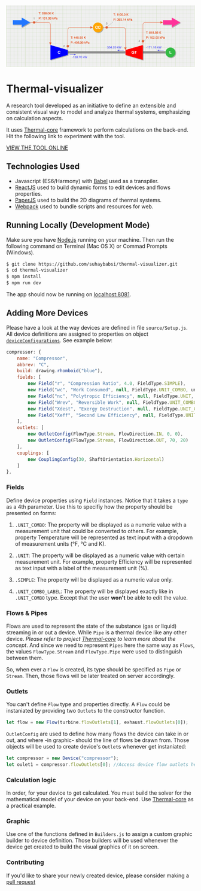 ![alt text](/visualizer/img/gas_turbine_sample.png)

# Thermal-visualizer

A research tool developed as an initiative to define an extensible and consistent visual way to model and analyze thermal systems, emphasizing on calculation aspects.

It uses [Thermal-core](https://github.com/suhaybabsi/thermal-core) framework to perform calculations on the back-end. Hit the following link to experiment with the tool.

[VIEW THE TOOL ONLINE](https://thermal-visualizer.herokuapp.com/visualizer)

## Technologies Used
* Javascript (ES6/Harmony) with [Babel](https://babeljs.io/) used as a transpiler.
* [ReactJS](https://reactjs.org/) used to build dynamic forms to edit devices and flows properties.
* [PaperJS](http://paperjs.org/) used to build the 2D diagrams of thermal systems.
* [Webpack](https://webpack.js.org/) used to bundle scripts and resources for web. 

## Running Locally (Development Mode)

Make sure you have [Node.js](https://nodejs.org/) running on your machine. Then run the following command on Terminal (Mac OS X) or Commad Prompts (Windows).

```sh
$ git clone https://github.com/suhaybabsi/thermal-visualizer.git
$ cd thermal-visualizer
$ npm install
$ npm run dev
```

The app should now be running on [localhost:8081](http://localhost:8081/).

## Adding More Devices

Please have a look at the way devices are defined in file `source/Setup.js`. All device definitions are assigned to properties on object [`deviceConfigurations`](https://github.com/suhaybabsi/thermal-visualizer/blob/ca8db42bec38d5abd505687249df254bea441945/source/Setup.js#L186). See example below:

```javascript
compressor: {
    name: "Compressor",
    abbrev: "C",
    build: drawing.rhomboid("blue"),
    fields: [
        new Field("r", "Compression Ratio", 4.0, FieldType.SIMPLE),
        new Field("wc", "Work Consumed", null, FieldType.UNIT_COMBO, units.w),
        new Field("nc", "Polytropic Efficiency", null, FieldType.UNIT, percentUnit),
        new Field("Wrev", "Reversible Work", null, FieldType.UNIT_COMBO, units.w),
        new Field("Xdest", "Exergy Destruction", null, FieldType.UNIT_COMBO, units.w),
        new Field("Xeff", "Second Law Efficiency", null, FieldType.UNIT, percentUnit)
    ],
    outlets: [
        new OutletConfig(FlowType.Stream, FlowDirection.IN, 0, 0),
        new OutletConfig(FlowType.Stream, FlowDirection.OUT, 70, 20)
    ],
    couplings: [
        new CouplingConfig(30, ShaftOrientation.Horizontal)
    ]
},
```

### Fields

Define device properties using `Field` instances. Notice that it takes a `type` as a 4th parameter. Use this to specifiy how the property should be presented on forms:

1. `.UNIT_COMBO`: The property will be displayed as a numeric value with a measurement unit that could be converted to others. For example, property Temperature will be represented as text input with a dropdown of measurement units (°F, °C and K).

2. `.UNIT`: The property will be displayed as a numeric value with certain measurement unit. For example, property Efficiency will be represented as text input with a label of the measurement unit (%).

3. `.SIMPLE`: The property will be displayed as a numeric value only.

4. `.UNIT_COMBO_LABEL`: The property will be displayed exactly like in `.UNIT_COMBO` type. Except that the user <b>won't</b> be able to edit the value.


### Flows & Pipes

Flows are used to represent the state of the substance (gas or liquid) streaming in or out a device. While `Pipe` is a thermal device like any other device. <i>Please refer to project [Thermal-core](https://github.com/suhaybabsi/thermal-core) to learn more about the concept</i>. And since we need to represent `Pipes` here the same way as `Flows`, the values `FlowType.Stream` and `FlowType.Pipe` were used to distinguish between them.

So, when ever a `Flow` is created, its type should be specified as `Pipe` or `Stream`. Then, those flows will be later treated on server accordingly.

### Outlets

You can't define `Flow` type and properties directly. A `Flow` could be instaniated by providing two `Outlets` to the constructor function.

```javascript
let flow = new Flow(turbine.flowOutlets[1], exhaust.flowOutlets[0]);
```

`OutletConfig` are used to define how many flows the device can take in or out, and where -in graphic- should the line of flows be drawn from. Those objects will be used to create device's `Outlet`s whenever get instaniated:

```javascript
let compressor = new Device("compressor");
let oulet1 = compressor.flowOutlets[0]; //Access device flow outlets here.
```

### Calculation logic

In order, for your device to get calculated. You must build the solver for the mathematical model of your device on your back-end. Use [Thermal-core](https://github.com/suhaybabsi/thermal-core) as a practical example.

### Graphic

Use one of the functions defined in `Builders.js` to assign a custom graphic builder to device definition. Those builders will be used whenever the device get created to build the visual graphics of it on screen.

### Contributing

If you'd like to share your newly created device, please consider making a [pull request](https://help.github.com/articles/creating-a-pull-request/)